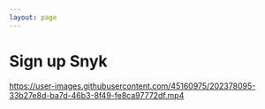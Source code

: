 ```yaml
---
layout: page
---
```


# Sign up Snyk

https://user-images.githubusercontent.com/45160975/202378095-33b27e8d-ba7d-46b3-8f49-fe8ca97772df.mp4
